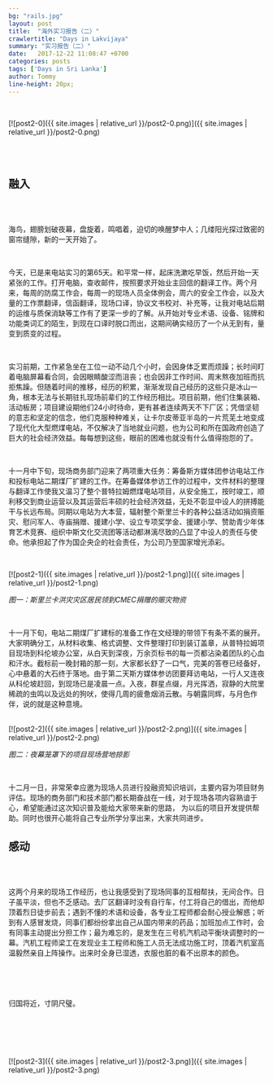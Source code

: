 ```yaml
---
bg: "rails.jpg"
layout: post
title:  "海外实习报告（二）"
crawlertitle: "Days in Lakvijaya"
summary: "实习报告（二）"
date:   2017-12-22 11:08:47 +0700
categories: posts
tags: ['Days in Sri Lanka']
author: Tommy
line-height: 20px;
---
```


<br>

[![post2-0]({{ site.images | relative_url }}/post2-0.png)]({{ site.images | relative_url }}/post2-0.png)

<br>
<br>

## 融入

<br>
<br>

海鸟，翅膀划破夜幕，盘旋着，鸣唱着，迫切的唤醒梦中人；几缕阳光探过致密的窗帘缝隙，新的一天开始了。


<br>

今天，已是来电站实习的第65天。和平常一样，起床洗漱吃早饭，然后开始一天紧张的工作。打开电脑，查收邮件，按照要求开始业主回信的翻译工作。两个月来，每周的防腐工作会，每周一的现场人员全体例会，周六的安全工作会，以及大量的工作票翻译，信函翻译，现场口译，协议文书校对、补充等，让我对电站后期的运维与质保消缺等工作有了更深一步的了解。从开始对专业术语、设备、铭牌和功能类词汇的陌生，到现在口译时脱口而出，这期间确实经历了一个从无到有，量变到质变的过程。

<br>

实习前期，工作紧急坐在工位一动不动几个小时，会因身体乏累而烦躁；长时间盯着电脑屏幕看合同，会因眼睛酸涩而沮丧；也会因非工作时间、周末熬夜加班而抗拒焦躁。但随着时间的推移，经历的积累，渐渐发现自己经历的这些只是冰山一角，根本无法与长期驻扎现场前辈们的工作经历相比。项目前期，他们住集装箱、活动板房；项目建设期他们24小时待命，更有甚者连续两天不下厂区；凭借坚韧的意志和坚定的信念，他们克服种种难关，让卡尔皮蒂亚半岛的一片荒芜土地变成了现代化大型燃煤电站，不仅解决了当地就业问题，也为公司和所在国政府创造了巨大的社会经济效益。每每想到这些，眼前的困难也就没有什么值得抱怨的了。

<br>

十一月中下旬，现场商务部门迎来了两项重大任务：筹备斯方媒体团参访电站工作和投标电站二期煤厂扩建的工作。在筹备媒体参访工作的过程中，文件材料的整理与翻译工作使我又温习了整个普特拉姆燃煤电站项目，从安全施工，按时竣工，顺利移交到商业运营以及其运营后丰硕的社会经济效益，无处不彰显中设人的拼搏能干与长远布局。同期以电站为大本营，辐射整个斯里兰卡的各种公益活动如捐资赈灾、慰问军人、寺庙捐赠、援建小学、设立专项奖学金、援建小学、赞助青少年体育艺术竞赛、组织中斯文化交流团等活动都淋漓尽致的凸显了中设人的责任与使命。他承担起了作为国企央企的社会责任，为公司乃至国家增光添彩。


<br>

[![post2-1]({{ site.images | relative_url }}/post2-1.png)]({{ site.images | relative_url }}/post2-1.png)

*图一：斯里兰卡洪灾灾区居民领到CMEC捐赠的赈灾物资*

<br>

十一月下旬，电站二期煤厂扩建标的准备工作在文经理的带领下有条不紊的展开。大家明确分工，从材料收集、格式调整、文件整理打印到装订盖章，从普特拉姆项目现场到科伦坡办公室，从白天到深夜，万余页标书的每一页都沾染着团队的心血和汗水。截标前一晚封箱的那一刻，大家都长舒了一口气，完美的答卷已经备好，心中悬着的大石终于落地。由于第二天斯方媒体参访团要拜访电站，一行人又连夜从科伦坡赶回，到现场已是凌晨一点。入夜，群星点缀，月光挥洒，寂静的大院里稀疏的虫鸣以及远处的狗吠，使得几周的疲惫烟消云散。与朝露同辉，与月色作伴，说的就是这种意境。




<br>
[![post2-2]({{ site.images | relative_url }}/post2-2.png)]({{ site.images | relative_url }}/post2-2.png)

*图二：夜幕笼罩下的项目现场营地掠影*

<br>


十二月一日，非常荣幸应邀为现场人员进行投融资知识培训，主要内容为项目财务评估。现场的商务部门和技术部门都长期奋战在一线，对于现场各项内容熟谙于心，希望能通过这次知识普及能给大家带来新的思路， 为以后的项目开发提供帮助。同时也很开心能将自己专业所学分享出来，大家共同进步。

## 感动


<br>
<br>

这两个月来的现场工作经历，也让我感受到了现场同事的互相帮扶，无间合作。日子虽平淡，但也不乏感动。去厂区翻译时没有自行车，付工将自己的借出，而他却顶着烈日徒步前去；遇到不懂的术语和设备，各专业工程师都会耐心授业解惑；听到有人感冒发烧，同事们都纷纷拿出自己从国内带来的药品；加班加点工作时，会有同事主动提出分担工作；最为难忘的，是发生在三号机汽机动平衡块调整时的一幕。汽机工程师梁工在发现业主工程师和施工人员无法成功施工时，顶着汽机室高温毅然亲自上阵操作。出来时全身已湿透，衣服也脏的看不出原本的颜色。


<br>
<br>
<br>

归国将近，寸阴尺璧。

<br>
<br>
<br>
<br>


[![post2-3]({{ site.images | relative_url }}/post2-3.png)]({{ site.images | relative_url }}/post2-3.png)
